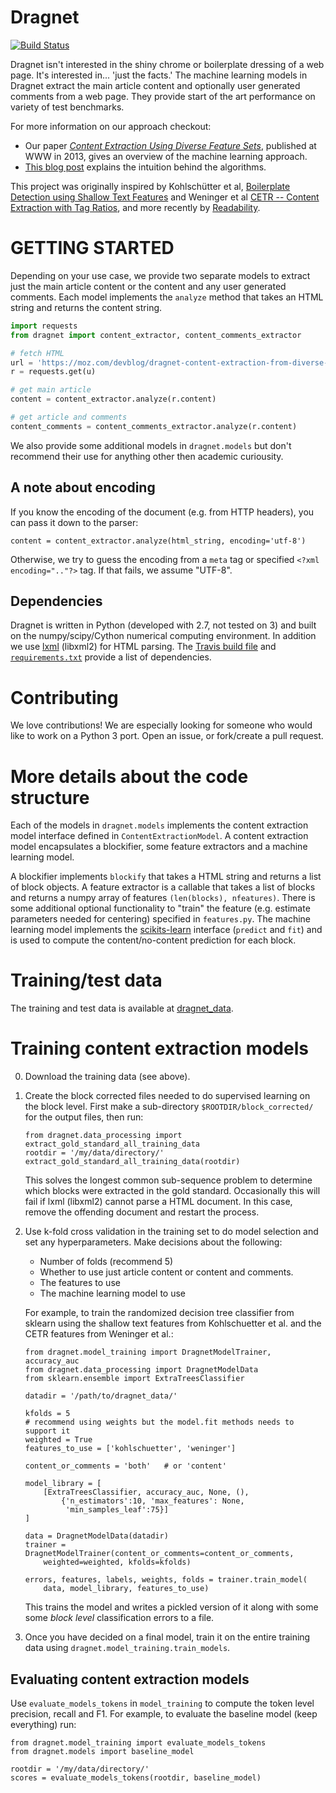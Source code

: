 
Dragnet
=====================================

[![Build Status](https://api.travis-ci.org/seomoz/dragnet.png)](https://api.travis-ci.org/seomoz/dragnet.png)

Dragnet isn't interested in the shiny chrome or boilerplate dressing of a 
web page. It's interested in... 'just the facts.'  The machine learning
models in Dragnet extract the main article content and optionally
user generated comments from a web page.  They provide start
of the art performance on variety of test benchmarks.

For more information on our approach checkout:

* Our paper [<i>Content Extraction Using Diverse Feature Sets</i>](dragnet_www2013.pdf?raw=true), published
at WWW in 2013, gives an overview of the machine learning approach.
* [This blog post](https://moz.com/devblog/dragnet-content-extraction-from-diverse-feature-sets/) explains the intuition behind the algorithms.

This project was originally inspired by 
Kohlschütter et al, [Boilerplate Detection using Shallow Text Features](http://www.l3s.de/~kohlschuetter/publications/wsdm187-kohlschuetter.pdf) and 
Weninger et al [CETR -- Content Extraction with Tag Ratios](http://web.engr.illinois.edu/~weninge1/cetr/), and more recently by [Readability](https://github.com/buriy/python-readability).

# GETTING STARTED

Depending on your use case, we provide two separate models to extract
just the main article content or the content and any user generated
comments.  Each model implements the `analyze` method that
takes an HTML string and returns the content string.

```python
import requests
from dragnet import content_extractor, content_comments_extractor

# fetch HTML
url = 'https://moz.com/devblog/dragnet-content-extraction-from-diverse-feature-sets/'
r = requests.get(u)

# get main article
content = content_extractor.analyze(r.content)

# get article and comments
content_comments = content_comments_extractor.analyze(r.content)
```

We also provide some additional models in `dragnet.models` but
don't recommend their use for anything other then academic curiousity.

## A note about encoding

If you know the encoding of the document (e.g. from HTTP headers),
you can pass it down to the parser:

    content = content_extractor.analyze(html_string, encoding='utf-8')

Otherwise, we try to guess the encoding from a `meta` tag or specified
`<?xml encoding=".."?>` tag.  If that fails, we assume "UTF-8".

## Dependencies

Dragnet is written in Python (developed with 2.7, not tested on 3)
and built on the numpy/scipy/Cython numerical computing environment.
In addition we use <a href="http://lxml.de/">lxml</a> (libxml2)
for HTML parsing.  The [Travis build file](.travis.yml) and
[`requirements.txt`](requirements.txt) provide a list of dependencies.

# Contributing

We love contributions!  We are especially looking for someone who would
like to work on a Python 3 port.  Open an issue, or fork/create a pull
request.

# More details about the code structure

Each of the models in `dragnet.models` implements the
content extraction model interface defined in `ContentExtractionModel`.
A content extraction model encapsulates a blockifier, some feature
extractors and a machine learning model.

A blockifier implements `blockify` that takes a HTML string and returns a list
of block objects.  A feature extractor is a callable that takes a list
of blocks and returns a numpy array of features `(len(blocks), nfeatures)`.
There is some additional optional functionality
to "train" the feature (e.g. estimate parameters needed for centering)
specified in `features.py`.  The machine learning model implements
the [scikits-learn](http://scikit-learn.org/stable/) interface (`predict` and `fit`) and is used to compute
the content/no-content prediction for each block.

# Training/test data

The training and test data is available at [dragnet_data](https://github.com/seomoz/dragnet_data).

# Training content extraction models

0.  Download the training data (see above).
1.  Create the block corrected files needed to do supervised learning on the block level.
First make a sub-directory `$ROOTDIR/block_corrected/` for the output files, then run:

        from dragnet.data_processing import extract_gold_standard_all_training_data
        rootdir = '/my/data/directory/'
        extract_gold_standard_all_training_data(rootdir)

    This solves the longest common sub-sequence problem to determine
    which blocks were extracted in the gold standard.
    Occasionally this will fail if lxml (libxml2) cannot parse
    a HTML document.  In this case, remove the offending document and restart the process.
2.  Use k-fold cross validation in the training set to do model selection
    and set any hyperparameters.  Make decisions about the following:

    * Number of folds (recommend 5)
    * Whether to use just article content or content and comments.
    * The features to use
    * The machine learning model to use

    For example, to train the randomized decision tree classifier from
    sklearn using the shallow text features from Kohlschuetter et al.
    and the CETR features from Weninger et al.:

        from dragnet.model_training import DragnetModelTrainer, accuracy_auc
        from dragnet.data_processing import DragnetModelData
        from sklearn.ensemble import ExtraTreesClassifier

        datadir = '/path/to/dragnet_data/'

        kfolds = 5
        # recommend using weights but the model.fit methods needs to support it
        weighted = True
        features_to_use = ['kohlschuetter', 'weninger']

        content_or_comments = 'both'   # or 'content'

        model_library = [
            [ExtraTreesClassifier, accuracy_auc, None, (),
                {'n_estimators':10, 'max_features': None,
                 'min_samples_leaf':75}]
        ]

        data = DragnetModelData(datadir)
        trainer = DragnetModelTrainer(content_or_comments=content_or_comments,
            weighted=weighted, kfolds=kfolds)

        errors, features, labels, weights, folds = trainer.train_model(
            data, model_library, features_to_use)

    This trains the model and writes a pickled version of it along with some
    some *block level* classification errors to a file.
3.  Once you have decided on a final model, train it on the entire training
data using `dragnet.model_training.train_models`.

## Evaluating content extraction models

Use `evaluate_models_tokens` in `model_training` to compute the token level
precision, recall and F1.  For example,
to evaluate the baseline model (keep everything) run:

    from dragnet.model_training import evaluate_models_tokens
    from dragnet.models import baseline_model

    rootdir = '/my/data/directory/'
    scores = evaluate_models_tokens(rootdir, baseline_model)


